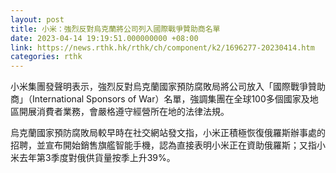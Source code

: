 ```yaml
---
layout: post
title: 小米：強烈反對烏克蘭將公司列入國際戰爭贊助商名單
date: 2023-04-14 19:19:51.000000000 +08:00
link: https://news.rthk.hk/rthk/ch/component/k2/1696277-20230414.htm
categories: rthk
---
```


小米集團發聲明表示，強烈反對烏克蘭國家預防腐敗局將公司放入「國際戰爭贊助商」（International Sponsors of War）名單，強調集團在全球100多個國家及地區開展消費者業務，會嚴格遵守經營所在地的法律法規。

烏克蘭國家預防腐敗局較早時在社交網站發文指，小米正積極恢復俄羅斯辦事處的招聘，並宣布開始銷售旗艦智能手機，認為直接表明小米正在資助俄羅斯；又指小米去年第3季度對俄供貨量按季上升39%。
